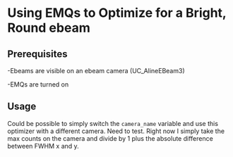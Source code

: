 # Using EMQs to Optimize for a Bright, Round ebeam

## Prerequisites

-Ebeams are visible on an ebeam camera (UC_AlineEBeam3)

-EMQs are turned on

## Usage

Could be possible to simply switch the `camera_name` variable and use this optimizer with a different camera.  Need to test.
Right now I simply take the max counts on the camera and divide by 1 plus the absolute difference between FWHM x and y.